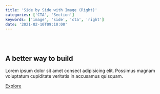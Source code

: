 ```yaml
---
title: 'Side by Side with Image (Right)'
categories: ['CTA', 'Section']
keywords: ['image', 'side', 'cta', 'right']
date: '2021-02-10T09:10:00'
---
```


<!-- wp:group {"align":"wide","style":{"spacing":{"padding":{"top":"2em","bottom":"2em"}}}} -->
<div class="wp-block-group alignwide" style="padding-top:2em;padding-bottom:2em"><div class="wp-block-group__inner-container">

<!-- wp:columns {"align":"wide"} -->
<div class="wp-block-columns alignwide">

<!-- wp:column -->
<div class="wp-block-column">

<!-- wp:group -->
<div class="wp-block-group">
<div class="wp-block-group__inner-container">

<!-- wp:heading {"fontSize":"large"} -->
<h2 class="has-large-font-size f3 f2-l mt0 lh-solid"><strong>A better way to build</strong></h2>
<!-- /wp:heading -->

<!-- wp:paragraph {"fontSize":"small"} -->
<p class="has-small-font-size o-70 my0">Lorem ipsum dolor sit amet consect adipisicing elit. Possimus magnam voluptatum cupiditate veritatis in accusamus quisquam.</p>
<!-- /wp:paragraph -->

<!-- wp:paragraph -->
<p><a href="https://use-patterns.vercel.app">Explore</a></p>
<!-- /wp:paragraph -->

</div></div>
<!-- /wp:group -->

</div>
<!-- /wp:column -->

<!-- wp:column -->
<div class="wp-block-column">

<!-- wp:image {"sizeSlug":"large","linkDestination":"none"} -->
<figure class="wp-block-image size-large"><img src="https://images.unsplash.com/photo-1585424529208-7bc775e92a74?ixid=MXwxMjA3fDB8MHxwaG90by1wYWdlfHx8fGVufDB8fHw%3D&amp;ixlib=rb-1.2.1&amp;auto=format&amp;fit=crop&amp;w=1280&amp;q=80" alt="" /></figure>
<!-- /wp:image --></div>
<!-- /wp:column -->

</div>
<!-- /wp:columns -->

</div></div>
<!-- /wp:group -->
